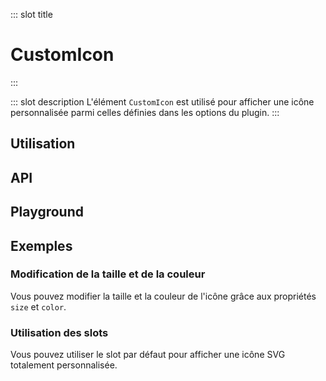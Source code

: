 ::: slot title
# CustomIcon
:::

::: slot description
L'élément `CustomIcon` est utilisé pour afficher une icône personnalisée parmi celles définies dans les options du plugin.
:::

## Utilisation

<DocExample
  eager
  file="elements/custom-icon/examples/custom-icon"
/>

## API

<DocApi
  :value="['CustomIcon']"
  :api="{
    CustomIcon: {
      props: [
        {
          name: 'color',
          defaultValue: 'currentColor',
          type: 'string',
          description: 'La couleur de l\'icône (n\'importe quelle valeur CSS). Par défaut, l\'icône hérite de la couleur du texte.'
        },
        {
          name: 'small',
          defaultValue: 'false',
          type: 'boolean',
          description: 'Définit la taille de l\’icône à 1em.'
        },
        {
          name: 'medium',
          defaultValue: 'false',
          type: 'boolean',
          description: 'Définit la taille de l\’icône à 1.5em.'
        },
        {
          name: 'large',
          defaultValue: 'false',
          type: 'boolean',
          description: 'Définit la taille de l\’icône à 1.85em.'
        },
        {
          name: 'x-large',
          defaultValue: 'false',
          type: 'boolean',
          description: 'Définit la taille de l\’icône à 2.25em.'
        },
        {
          name: 'size',
          type: 'string',
          defaultValue: 'undefined',
          description: 'Applique une taille CSS personnalisée (largeur / hauteur) à l\'icône. Par défaut, la taille est de 1,35em.'
        }
      ],
      slots: [
        {
          name: 'default',
          description: 'Slot pour remplacer le contenu de l\'icône.'
        }
      ]
    }
  }"
/>

## Playground

<DocExample file="elements/custom-icon/examples/custom-icon-playground" />

## Exemples

### Modification de la taille et de la couleur

Vous pouvez modifier la taille et la couleur de l'icône grâce aux propriétés `size` et `color`.

<DocExample file="elements/custom-icon/examples/custom-icon-size-color" />

### Utilisation des slots

Vous pouvez utiliser le slot par défaut pour afficher une icône SVG totalement personnalisée.

<DocExample file="elements/custom-icon/examples/custom-icon-slot" />
